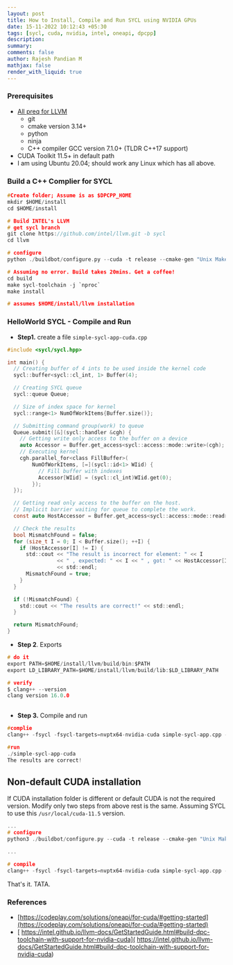 ```yaml
---
layout: post
title: How to Install, Compile and Run SYCL using NVIDIA GPUs
date: 15-11-2022 10:12:43 +05:30
tags: [sycl, cuda, nvidia, intel, oneapi, dpcpp]
description:
summary:
comments: false
author: Rajesh Pandian M
mathjax: false
render_with_liquid: true
---
```


### Prerequisites

- [All preq for LLVM](https://intel.github.io/llvm-docs/GetStartedGuide.html#prerequisites)
  - git
  - cmake version 3.14+
  - python
  - ninja 
  - C++ compiler GCC version 7.1.0+ (TLDR C++17 support)
- CUDA Toolkit 11.5+ in default path
- I am using Ubuntu 20.04; should work any Linux which has all above.

### Build a C++ Complier for SYCL

```c
#Create folder; Assume is as $DPCPP_HOME
mkdir $HOME/install
cd $HOME/install

# Build INTEL's LLVM
# get sycl branch
git clone https://github.com/intel/llvm.git -b sycl
cd llvm

# configure
python ./buildbot/configure.py --cuda -t release --cmake-gen "Unix Makefiles"

# Assuming no error. Build takes 20mins. Get a coffee!
cd build
make sycl-toolchain -j `nproc`
make install

# assumes $HOME/install/llvm installation
```

### HelloWorld SYCL - Compile and Run


- **Step1.** create a file `simple-sycl-app-cuda.cpp`

```c
#include <sycl/sycl.hpp>

int main() {
  // Creating buffer of 4 ints to be used inside the kernel code
  sycl::buffer<sycl::cl_int, 1> Buffer(4);

  // Creating SYCL queue
  sycl::queue Queue;

  // Size of index space for kernel
  sycl::range<1> NumOfWorkItems{Buffer.size()};

  // Submitting command group(work) to queue
  Queue.submit([&](sycl::handler &cgh) {
    // Getting write only access to the buffer on a device
    auto Accessor = Buffer.get_access<sycl::access::mode::write>(cgh);
    // Executing kernel
    cgh.parallel_for<class FillBuffer>(
        NumOfWorkItems, [=](sycl::id<1> WIid) {
          // Fill buffer with indexes
          Accessor[WIid] = (sycl::cl_int)WIid.get(0);
        });
  });

  // Getting read only access to the buffer on the host.
  // Implicit barrier waiting for queue to complete the work.
  const auto HostAccessor = Buffer.get_access<sycl::access::mode::read>();

  // Check the results
  bool MismatchFound = false;
  for (size_t I = 0; I < Buffer.size(); ++I) {
    if (HostAccessor[I] != I) {
      std::cout << "The result is incorrect for element: " << I
                << " , expected: " << I << " , got: " << HostAccessor[I]
                << std::endl;
      MismatchFound = true;
    }
  }

  if (!MismatchFound) {
    std::cout << "The results are correct!" << std::endl;
  }

  return MismatchFound;
}

```

- **Step 2**. Exports

```c
# do it
export PATH=$HOME/install/llvm/build/bin:$PATH
export LD_LIBRARY_PATH=$HOME/install/llvm/build/lib:$LD_LIBRARY_PATH

# verify
$ clang++ --version
clang version 16.0.0
  
```

- **Step 3.** Compile and run

```c
#complie
clang++ -fsycl -fsycl-targets=nvptx64-nvidia-cuda simple-sycl-app.cpp -o simple-sycl-app-cuda

#run
./simple-sycl-app-cuda
The results are correct!

```
 

## Non-default CUDA installation

If CUDA installation folder is different or default CUDA is not the required version. 
Modify only two steps from above rest is the same.
Assuming SYCL to use this `/usr/local/cuda-11.5` version. 

```c
...
# configure
python3 ./buildbot/configure.py --cuda -t release --cmake-gen "Unix Makefiles" --cmake-opt="-DCUDA_TOOLKIT_ROOT_DIR=/usr/local/cuda-11.5"

...

# compile
clang++ -fsycl -fsycl-targets=nvptx64-nvidia-cuda simple-sycl-app.cpp -o simple-sycl-app-cuda --cuda-path=/usr/local/cuda-11.5/
```

That's it. TATA.


### References

- [https://codeplay.com/solutions/oneapi/for-cuda/#getting-started](https://codeplay.com/solutions/oneapi/for-cuda/#getting-started)
- [
https://intel.github.io/llvm-docs/GetStartedGuide.html#build-dpc-toolchain-with-support-for-nvidia-cuda](
https://intel.github.io/llvm-docs/GetStartedGuide.html#build-dpc-toolchain-with-support-for-nvidia-cuda)
